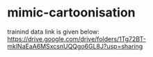 # mimic-cartoonisation

trainind data link  is given below:
https://drive.google.com/drive/folders/1Tg72BT-mklNaEaA6MSxcsnUQQgo6GL8J?usp=sharing

